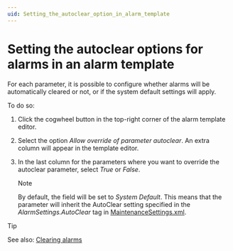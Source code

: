 ```yaml
---
uid: Setting_the_autoclear_option_in_alarm_template
---
```


# Setting the autoclear options for alarms in an alarm template

For each parameter, it is possible to configure whether alarms will be automatically cleared or not, or if the system default settings will apply.

To do so:

1. Click the cogwheel button in the top-right corner of the alarm template editor.

1. Select the option *Allow override of parameter autoclear*. An extra column will appear in the template editor.

1. In the last column for the parameters where you want to override the autoclear parameter, select *True* or *False*.

   > [!NOTE]
   > By default, the field will be set to *System Default*. This means that the parameter will inherit the AutoClear setting specified in the *AlarmSettings.AutoClear* tag in [MaintenanceSettings.xml](xref:MaintenanceSettings_xml).

> [!TIP]
> See also: [Clearing alarms](xref:Clearing_alarms)
